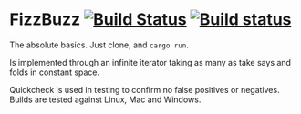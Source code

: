 # FizzBuzz [![Build Status](https://travis-ci.org/davenport-rust/fizzbuzz.svg?branch=master)](https://travis-ci.org/davenport-rust/fizzbuzz) [![Build status](https://ci.appveyor.com/api/projects/status/wvhgbs7jyko45o6m?svg=true)](https://ci.appveyor.com/project/ChristopherDavenport/fizzbuzz)


The absolute basics. Just clone, and `cargo run`.

Is implemented through an infinite iterator taking as many
as take says and folds in constant space.

Quickcheck is used in testing to confirm no false positives or negatives.
Builds are tested against Linux, Mac and Windows.
